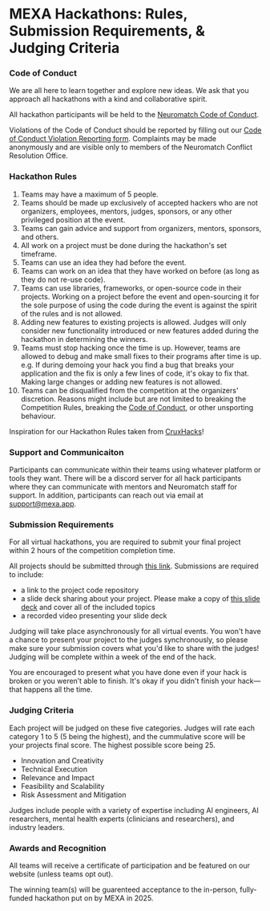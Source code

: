 # MEXA Hackathons: Rules, Submission Requirements, & Judging Criteria 


### Code of Conduct 
We are all here to learn together and explore new ideas. We ask that you approach all hackathons with a kind and collaborative spirit. 

All hackathon participants will be held to the [Neuromatch Code of Conduct](https://github.com/NeuromatchAcademy/precourse/blob/main/CODE_OF_CONDUCT.md).  

Violations of the Code of Conduct should be reported by filling out our [Code of Conduct Violation Reporting form](https://airtable.com/shrezDSthWPlJ4Rpy). Complaints may be made anonymously and are visible only to members of the Neuromatch Conflict Resolution Office.

### Hackathon Rules 
1. Teams may have a maximum of 5 people.
2. Teams should be made up exclusively of accepted hackers who are not organizers, employees, mentors, judges, sponsors, or any other privileged position at the event.
3. Teams can gain advice and support from organizers, mentors, sponsors, and others.
4. All work on a project must be done during the hackathon's set timeframe.
5. Teams can use an idea they had before the event.
6. Teams can work on an idea that they have worked on before (as long as they do not re-use code).
7. Teams can use libraries, frameworks, or open-source code in their projects. Working on a project before the event and open-sourcing it for the sole purpose of using the code during the event is against the spirit of the rules and is not allowed.
8. Adding new features to existing projects is allowed. Judges will only consider new functionality introduced or new features added during the hackathon in determining the winners.
9. Teams must stop hacking once the time is up. However, teams are allowed to debug and make small fixes to their programs after time is up. e.g. If during demoing your hack you find a bug that breaks your application and the fix is only a few lines of code, it's okay to fix that. Making large changes or adding new features is not allowed.
10. Teams can be disqualified from the competition at the organizers' discretion. Reasons might include but are not limited to breaking the Competition Rules, breaking the [Code of Conduct](https://github.com/NeuromatchAcademy/precourse/blob/main/CODE_OF_CONDUCT.md), or other unsporting behaviour.

Inspiration for our Hackathon Rules taken from [CruxHacks](https://github.com/CruzHacks/hackathon-rules/blob/master/Rules.md)! 

### Support and Communicaiton 
Participants can communicate within their teams using whatever platform or tools they want. 
There will be a discord server for all hack participants where they can communicate with mentors and Neuromatch staff for support. In addition, participants can reach out via email at support@mexa.app. 

### Submission Requirements
For all virtual hackathons, you are required to submit your final project within 2 hours of the competition completion time. 

All projects should be submitted through [this link](https://airtable.com/app3qpCRLWwTWEy6S/pagJMzEo5H8pxlPk5/form). Submissions are required to include: 
* a link to the project code repository
* a slide deck sharing about your project. Please make a copy of [this slide deck](https://docs.google.com/presentation/d/18sHLb7fI7khq8_v2OsqlYldysXNlOyXX0o4Rkghs3e0/edit?usp=sharing) and cover all of the included topics 
* a recorded video presenting your slide deck

Judging will take place asynchronously for all virtual events. You won't have a chance to present your project to the judges synchronously, so please make sure your submission covers what you'd like to share with the judges! Judging will be complete within a week of the end of the hack.  

You are encouraged to present what you have done even if your hack is broken or you weren’t able to finish. It's okay if you didn't finish your hack—that happens all the time.

### Judging Criteria 
Each project will be judged on these five categories. Judges will rate each category 1 to 5 (5 being the highest), and the cummulative score will be your projects final score. The highest possible score being 25. 

* Innovation and Creativity
* Technical Execution
* Relevance and Impact
* Feasibility and Scalability
* Risk Assessment and Mitigation

Judges include people with a variety of expertise including AI engineers, AI researchers, mental health experts (clinicians and researchers), and industry leaders. 

### Awards and Recognition 
All teams will receive a certificate of participation and be featured on our website (unless teams opt out). 

The winning team(s) will be guarenteed acceptance to the in-person, fully-funded hackathon put on by MEXA in 2025. 

